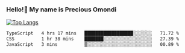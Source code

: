 ### Hello!👋 My name is Precious Omondi 

[![Top Langs](https://github-readme-stats.vercel.app/api/top-langs/?username=Presho99&langs_count=8&theme=dark)](https://github.com/Presho99/github-readme-stats)



<!--START_SECTION:waka-->

```txt
TypeScript   4 hrs 17 mins   ██████████████████░░░░░░░   71.72 %
CSS          1 hr 38 mins    ███████░░░░░░░░░░░░░░░░░░   27.39 %
JavaScript   3 mins          ▒░░░░░░░░░░░░░░░░░░░░░░░░   00.89 %
```

<!--END_SECTION:waka-->

